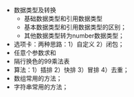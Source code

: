 - 数据类型及转换
    - 基础数据类型和引用数据类型
    - 基本数据类型和引用数据类型的区别；
    - 其他数据类型转为number数据类型；
- 选项卡：两种思路：1）自定义 2）闭包；
- 任意个参数求和
- 隔行换色的99乘法表
- 算法：1）插排 2）快排 3）冒排 4）去重；
- 数组常用的方法；
- 字符串常用的方法；
